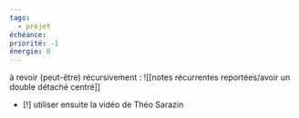```yaml
---
tags:
  - projet
échéance:
priorité: -1
énergie: 0
---
```

à revoir (peut-être) récursivement : 
![[notes récurrentes reportées/avoir un double détaché centré]]

- [!] utiliser ensuite la vidéo de Théo Sarazin